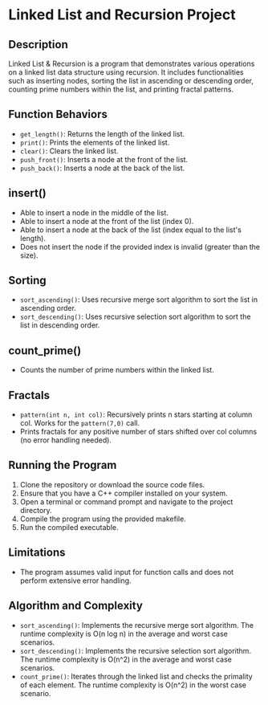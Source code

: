 # Linked List and Recursion Project

## Description

Linked List & Recursion is a program that demonstrates various operations on a linked list data structure using recursion. It includes functionalities such as inserting nodes, sorting the list in ascending or descending order, counting prime numbers within the list, and printing fractal patterns.

## Function Behaviors

- `get_length()`: Returns the length of the linked list.
- `print()`: Prints the elements of the linked list.
- `clear()`: Clears the linked list.
- `push_front()`: Inserts a node at the front of the list.
- `push_back()`: Inserts a node at the back of the list.

## insert()

- Able to insert a node in the middle of the list.
- Able to insert a node at the front of the list (index 0).
- Able to insert a node at the back of the list (index equal to the list's length).
- Does not insert the node if the provided index is invalid (greater than the size).

## Sorting

- `sort_ascending()`: Uses recursive merge sort algorithm to sort the list in ascending order.
- `sort_descending()`: Uses recursive selection sort algorithm to sort the list in descending order.

## count_prime()

- Counts the number of prime numbers within the linked list.

## Fractals

- `pattern(int n, int col)`: Recursively prints n stars starting at column col. Works for the `pattern(7,0)` call.
- Prints fractals for any positive number of stars shifted over col columns (no error handling needed).

## Running the Program

1. Clone the repository or download the source code files.
2. Ensure that you have a C++ compiler installed on your system.
3. Open a terminal or command prompt and navigate to the project directory.
4. Compile the program using the provided makefile.
5. Run the compiled executable.

## Limitations

- The program assumes valid input for function calls and does not perform extensive error handling.

## Algorithm and Complexity

- `sort_ascending()`: Implements the recursive merge sort algorithm. The runtime complexity is O(n log n) in the average and worst case scenarios.
- `sort_descending()`: Implements the recursive selection sort algorithm. The runtime complexity is O(n^2) in the average and worst case scenarios.
- `count_prime()`: Iterates through the linked list and checks the primality of each element. The runtime complexity is O(n^2) in the worst case scenario.
